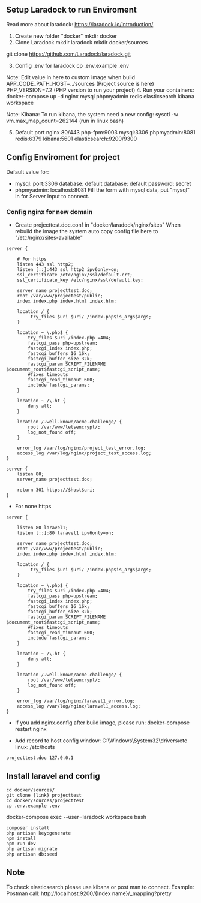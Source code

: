## Setup Laradock to run Enviroment
Read more about laradock: https://laradock.io/introduction/
1. Create new folder "docker"
mkdir docker
2. Clone Laradock
mkdir laradock
mkdir docker/sources

git clone https://github.com/Laradock/laradock.git

3. Config .env for laradock
cp .env.example .env

Note:
Edit value in here to custom image when build
APP_CODE_PATH_HOST=../sources (Project source is here)
PHP_VERSION=7.2 (PHP version to run your project)
4. Run your containers:
docker-compose up -d nginx mysql phpmyadmin redis elasticsearch  kibana workspace

Note:
Kibana: To run kibana, the system need a new config:
sysctl -w vm.max_map_count=262144 (run in linux bash)

5. Default port
nginx 80/443
php-fpm:9003
mysql:3306
phpmyadmin:8081
redis:6379
kibana:5601
elasticsearch:9200/9300

## Config Enviroment for project
Default value for:
- mysql:
port:3306
database: default
database: default
password: secret
- phpmyadmin: localhost:8081
Fill the form with mysql data, put "mysql" in for Server Input to connect.

### Config nginx for new domain
- Create projecttest.doc.conf in "docker/laradock/nginx/sites"
When rebuild the image the system auto copy config file here to "/etc/nginx/sites-available"

```
server {

    # For https
    listen 443 ssl http2;
    listen [::]:443 ssl http2 ipv6only=on;
    ssl_certificate /etc/nginx/ssl/default.crt;
    ssl_certificate_key /etc/nginx/ssl/default.key;

    server_name projecttest.doc;
    root /var/www/projectest/public;
    index index.php index.html index.htm;

    location / {
         try_files $uri $uri/ /index.php$is_args$args;
    }

    location ~ \.php$ {
        try_files $uri /index.php =404;
        fastcgi_pass php-upstream;
        fastcgi_index index.php;
        fastcgi_buffers 16 16k;
        fastcgi_buffer_size 32k;
        fastcgi_param SCRIPT_FILENAME $document_root$fastcgi_script_name;
        #fixes timeouts
        fastcgi_read_timeout 600;
        include fastcgi_params;
    }

    location ~ /\.ht {
        deny all;
    }

    location /.well-known/acme-challenge/ {
        root /var/www/letsencrypt/;
        log_not_found off;
    }

    error_log /var/log/nginx/project_test_error.log;
    access_log /var/log/nginx/project_test_access.log;
}

server {
    listen 80;
    server_name projecttest.doc;

    return 301 https://$host$uri;
}
```
- For none https
```
server {

    listen 80 laravel1;
    listen [::]:80 laravel1 ipv6only=on;

    server_name projecttest.doc;
    root /var/www/projectest/public;
    index index.php index.html index.htm;

    location / {
         try_files $uri $uri/ /index.php$is_args$args;
    }

    location ~ \.php$ {
        try_files $uri /index.php =404;
        fastcgi_pass php-upstream;
        fastcgi_index index.php;
        fastcgi_buffers 16 16k;
        fastcgi_buffer_size 32k;
        fastcgi_param SCRIPT_FILENAME $document_root$fastcgi_script_name;
        #fixes timeouts
        fastcgi_read_timeout 600;
        include fastcgi_params;
    }

    location ~ /\.ht {
        deny all;
    }

    location /.well-known/acme-challenge/ {
        root /var/www/letsencrypt/;
        log_not_found off;
    }

    error_log /var/log/nginx/laravel1_error.log;
    access_log /var/log/nginx/laravel1_access.log;
}
```

 - If you add nginx.config after build image, please run:
docker-compose restart nginx

- Add record to host config
window: C:\Windows\System32\drivers\etc
linux: /etc/hosts
```
projecttest.doc 127.0.0.1
```
## Install laravel and config
```
cd docker/sources/
git clone {link} projecttest
cd docker/sources/projecttest
cp .env.example .env
```
docker-compose exec --user=laradock workspace bash
```
composer install
php artisan key:generate
npm install
npm run dev
php artisan migrate
php artisan db:seed
```
## Note

To check elasticsearch please use kibana or post man to connect.
Example: Postman call: http://localhost:9200/{Index name}/_mapping?pretty
